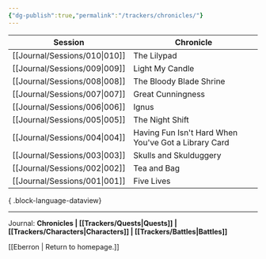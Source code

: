 ```yaml
---
{"dg-publish":true,"permalink":"/trackers/chronicles/"}
---
```


| Session                          | Chronicle                                            |
| -------------------------------- | ---------------------------------------------------- |
| [[Journal/Sessions/010\|010]] | The Lilypad                                          |
| [[Journal/Sessions/009\|009]] | Light My Candle                                      |
| [[Journal/Sessions/008\|008]] | The Bloody Blade Shrine                              |
| [[Journal/Sessions/007\|007]] | Great Cunningness                                    |
| [[Journal/Sessions/006\|006]] | Ignus                                                |
| [[Journal/Sessions/005\|005]] | The Night Shift                                      |
| [[Journal/Sessions/004\|004]] | Having Fun Isn't Hard When You've Got a Library Card |
| [[Journal/Sessions/003\|003]] | Skulls and Skulduggery                               |
| [[Journal/Sessions/002\|002]] | Tea and Bag                                          |
| [[Journal/Sessions/001\|001]] | Five Lives                                           |

{ .block-language-dataview}

---

Journal: **Chronicles | [[Trackers/Quests\|Quests]] |  [[Trackers/Characters\|Characters]] | [[Trackers/Battles\|Battles]]**

[[Eberron \| Return to homepage.]]